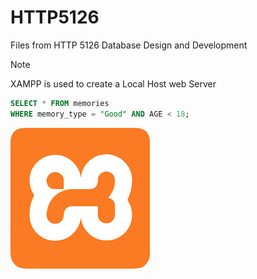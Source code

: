 # HTTP5126

Files from HTTP 5126 Database Design and Development

>[!NOTE]
>XAMPP is used to create a Local Host web Server

```sql
SELECT * FROM memories
WHERE memory_type = "Good" AND AGE < 18; 
```

![Xampp Logo](./xampp.png)